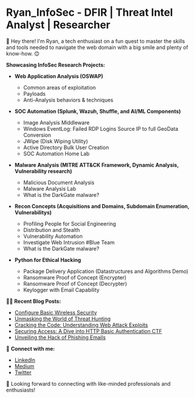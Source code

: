 # Ryan_InfoSec - DFIR | Threat Intel Analyst | Researcher

👋 Hey there! I'm Ryan, a tech enthusiast on a fun quest to master the skills and tools needed to navigate the web domain with a big smile and plenty of know-how. 😊

**Showcasing InfoSec Research Projects:**

- **Web Application Analysis (OSWAP)**
  - Common areas of exploitation
  - Payloads
  - Anti-Analysis behaviors & techniques 

- **SOC Automation (Splunk, Wazuh, Shuffle, and AI/ML Components)**
  - Image Analysis Middleware
  - Windows EventLog: Failed RDP Logins Source IP to full GeoData Conversion
  - JWipe (Disk Wiping Utility)
  - Active Directory Bulk User Creation
  - SOC Automation Home Lab
 
- **Malware Analysis (MITRE ATT&CK Framework, Dynamic Analysis, Vulnerability research)**
  - Malicious Document Analysis
  - Malware Analysis Lab
  - What is the DarkGate malware?

- **Recon Concepts (Acquisitions and Domains, Subdomain Enumeration, Vulnerabilitys)**
  - Profiling People for Social Engineering
  - Distribution and Stealth
  - Vulnerability Automation
  - Investigate Web Intrusion #Blue Team
  - What is the DarkGate malware?

- **Python for Ethical Hacking**
  - Package Delivery Application (Datastructures and Algorithms Demo)
  - Ransomware Proof of Concept (Encrypter)
  - Ransomware Proof of Concept (Decrypter)
  - Keylogger with Email Capability

👨‍💻 **Recent Blog Posts:**

- [Configure Basic Wireless Security](https://medium.com/@stewart.rj.b/configure-basic-wireless-security-e49fd694ce54)
- [Unmasking the World of Threat Hunting](https://medium.com/@stewart.rj.b/fa06b964120f)
- [Cracking the Code: Understanding Web Attack Exploits](https://medium.com/@stewart.rj.b/cracking-the-code-understanding-web-attacks-exploits-88e04dd3fee2)
- [Securing Access: A Dive into HTTP Basic Authentication CTF](https://medium.com/@stewart.rj.b/securing-access-a-dive-into-http-basic-authentication-ctf-bbebf6b7281b)
- [Unveiling the Hack of Phishing Emails](https://medium.com/@stewart.rj.b/unveiling-the-hack-of-phishing-emails-b28335c33e92)

🤝 **Connect with me:**
- [LinkedIn](https://www.linkedin.com/in/ryan-stewart-clt21)
- [Medium](https://medium.com/@stewart.rj.b)
- [Twitter](https://twitter.com/RyanJr19786)
  
🔵 Looking forward to connecting with like-minded professionals and enthusiasts!
